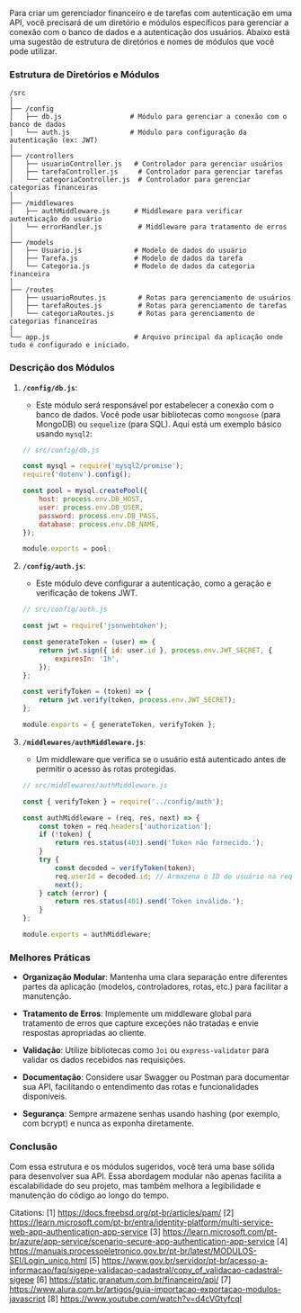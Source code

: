 Para criar um gerenciador financeiro e de tarefas com autenticação em uma API, você precisará de um diretório e módulos específicos para gerenciar a conexão com o banco de dados e a autenticação dos usuários. Abaixo está uma sugestão de estrutura de diretórios e nomes de módulos que você pode utilizar.

### Estrutura de Diretórios e Módulos

```plaintext
/src
│
├── /config
│   ├── db.js                 # Módulo para gerenciar a conexão com o banco de dados
│   └── auth.js               # Módulo para configuração da autenticação (ex: JWT)
│
├── /controllers
│   ├── usuarioController.js   # Controlador para gerenciar usuários
│   ├── tarefaController.js     # Controlador para gerenciar tarefas
│   └── categoriaController.js  # Controlador para gerenciar categorias financeiras
│
├── /middlewares
│   ├── authMiddleware.js      # Middleware para verificar autenticação do usuário
│   └── errorHandler.js         # Middleware para tratamento de erros
│
├── /models
│   ├── Usuario.js             # Modelo de dados do usuário
│   ├── Tarefa.js              # Modelo de dados da tarefa
│   └── Categoria.js           # Modelo de dados da categoria financeira
│
├── /routes
│   ├── usuarioRoutes.js        # Rotas para gerenciamento de usuários
│   ├── tarefaRoutes.js         # Rotas para gerenciamento de tarefas
│   └── categoriaRoutes.js      # Rotas para gerenciamento de categorias financeiras
│
└── app.js                     # Arquivo principal da aplicação onde tudo é configurado e iniciado.
```

### Descrição dos Módulos

1. **`/config/db.js`**:
   - Este módulo será responsável por estabelecer a conexão com o banco de dados. Você pode usar bibliotecas como `mongoose` (para MongoDB) ou `sequelize` (para SQL). Aqui está um exemplo básico usando `mysql2`:

    ```javascript
    // src/config/db.js

    const mysql = require('mysql2/promise');
    require('dotenv').config();

    const pool = mysql.createPool({
        host: process.env.DB_HOST,
        user: process.env.DB_USER,
        password: process.env.DB_PASS,
        database: process.env.DB_NAME,
    });

    module.exports = pool;
    ```

2. **`/config/auth.js`**:
   - Este módulo deve configurar a autenticação, como a geração e verificação de tokens JWT.

    ```javascript
    // src/config/auth.js

    const jwt = require('jsonwebtoken');

    const generateToken = (user) => {
        return jwt.sign({ id: user.id }, process.env.JWT_SECRET, {
            expiresIn: '1h',
        });
    };

    const verifyToken = (token) => {
        return jwt.verify(token, process.env.JWT_SECRET);
    };

    module.exports = { generateToken, verifyToken };
    ```

3. **`/middlewares/authMiddleware.js`**:
   - Um middleware que verifica se o usuário está autenticado antes de permitir o acesso às rotas protegidas.

    ```javascript
    // src/middlewares/authMiddleware.js

    const { verifyToken } = require('../config/auth');

    const authMiddleware = (req, res, next) => {
        const token = req.headers['authorization'];
        if (!token) {
            return res.status(403).send('Token não fornecido.');
        }
        try {
            const decoded = verifyToken(token);
            req.userId = decoded.id; // Armazena o ID do usuário na requisição
            next();
        } catch (error) {
            return res.status(401).send('Token inválido.');
        }
    };

    module.exports = authMiddleware;
    ```

### Melhores Práticas

- **Organização Modular**: Mantenha uma clara separação entre diferentes partes da aplicação (modelos, controladores, rotas, etc.) para facilitar a manutenção.
  
- **Tratamento de Erros**: Implemente um middleware global para tratamento de erros que capture exceções não tratadas e envie respostas apropriadas ao cliente.

- **Validação**: Utilize bibliotecas como `Joi` ou `express-validator` para validar os dados recebidos nas requisições.

- **Documentação**: Considere usar Swagger ou Postman para documentar sua API, facilitando o entendimento das rotas e funcionalidades disponíveis.

- **Segurança**: Sempre armazene senhas usando hashing (por exemplo, com bcrypt) e nunca as exponha diretamente.

### Conclusão

Com essa estrutura e os módulos sugeridos, você terá uma base sólida para desenvolver sua API. Essa abordagem modular não apenas facilita a escalabilidade do seu projeto, mas também melhora a legibilidade e manutenção do código ao longo do tempo.

Citations:
[1] https://docs.freebsd.org/pt-br/articles/pam/
[2] https://learn.microsoft.com/pt-br/entra/identity-platform/multi-service-web-app-authentication-app-service
[3] https://learn.microsoft.com/pt-br/azure/app-service/scenario-secure-app-authentication-app-service
[4] https://manuais.processoeletronico.gov.br/pt-br/latest/MODULOS-SEI/Login_unico.html
[5] https://www.gov.br/servidor/pt-br/acesso-a-informacao/faq/sigepe-validacao-cadastral/copy_of_validacao-cadastral-sigepe
[6] https://static.granatum.com.br/financeiro/api/
[7] https://www.alura.com.br/artigos/guia-importacao-exportacao-modulos-javascript
[8] https://www.youtube.com/watch?v=d4cVGtyfcqI